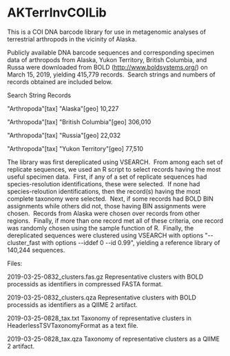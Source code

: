 # AKTerrInvCOILib
This is a COI DNA barcode library for use in metagenomic analyses of terrestrial arthropods in the vicinity of Alaska.

Publicly available DNA barcode sequences and corresponding specimen data of arthropods from Alaska, Yukon Territory, British Columbia, and Russa were downloaded from BOLD (http://www.boldsystems.org/) on March 15, 2019, yielding 415,779 records.  Search strings and numbers of records obtained are included below.

Search String                             Records

"Arthropoda"[tax] "Alaska"[geo]            10,227

"Arthropoda"[tax] "British Columbia"[geo] 306,010

"Arthropoda"[tax] "Russia"[geo]            22,032

"Arthropoda"[tax] "Yukon Territory"[geo]   77,510

The library was first dereplicated using VSEARCH.  From among each set of replicate sequences, we used an R script to select records having the most useful specimen data.  First, if any of a set of replicate sequences had species-resolution identifications, these were selected.  If none had species-reloution identifications, then the record(s) having the most complete taxonomy were selected.  Next, if some records had BOLD BIN assignments while others did not, those having BIN assignments were chosen.  Records from Alaska were chosen over records from other regions.  Finally, if more than one record met all of these criteria, one record was randomly chosen using the sample function of R.  Finally, the dereplicated sequences were clustered using VSEARCH with options "--cluster_fast with options --iddef 0 --id 0.99", yielding a reference library of 140,244 sequences.

Files:

2019-03-25-0832_clusters.fas.gz
Representative clusters with BOLD processids as identifiers in compressed FASTA format.  

2019-03-25-0832_clusters.qza
Representative clusters with BOLD processids as identifiers as a QIIME 2 artifact.

2019-03-25-0828_tax.txt
Taxonomy of representative clusters in HeaderlessTSVTaxonomyFormat as a text file.

2019-03-25-0828_tax.qza
Taxonomy of representative clusters as a QIIME 2 artifact.
